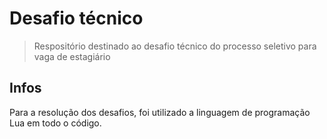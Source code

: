 # Desafio técnico

> Respositório destinado ao desafio técnico do processo seletivo para vaga de estagiário 

## Infos
Para a resolução dos desafios, foi utilizado a linguagem de programação Lua em todo o código.
